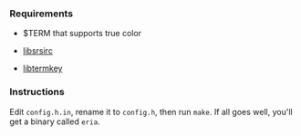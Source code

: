 ### Requirements

- $TERM that supports true color

- [libsrsirc](https://github.com/fstd/libsrsirc)

- [libtermkey](http://www.leonerd.org.uk/code/libtermkey/)

### Instructions

Edit `config.h.in`, rename it to `config.h`, then run `make`.
If all goes well, you'll get a binary called `eria`.
